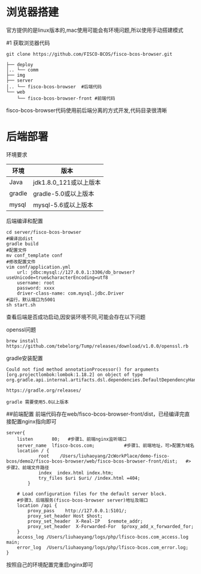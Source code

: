 # 浏览器搭建
官方提供的是linux版本的,mac使用可能会有环境问题,所以使用手动搭建模式

#1 获取浏览器代码
```
git clone https://github.com/FISCO-BCOS/fisco-bcos-browser.git

├── deploy
│.. └── comm
├── img
├── server
│.. └── fisco-bcos-browser  #后端代码
└── web
    └── fisco-bcos-browser-front #前端代码

```
fisco-bcos-browser代码使用前后端分离的方式开发,代码目录很清晰

# 后端部署

环境要求

| 环境 | 版本|
| -- | -- |
| Java |jdk1.8.0_121或以上版本 |
| gradle | gradle-5.0或以上版本 |
| mysql | mysql-5.6或以上版本 |


后端编译和配置
```
cd server/fisco-bcos-browser
#编译出dist
gradle build
#配置文件
mv conf_template conf
#修改配置文件
vim conf/application.yml
    url: jdbc:mysql://127.0.0.1:3306/db_browser?useUnicode=true&characterEncoding=utf8
    username: root
    password: xxxx
    driver-class-name: com.mysql.jdbc.Driver
#运行，默认端口为5001
sh start.sh

```
查看后端是否成功启动,因安装环境不同,可能会存在以下问题

 openssl问题
```
brew install https://github.com/tebelorg/Tump/releases/download/v1.0.0/openssl.rb
```
gradle安装配置
```
Could not find method annotationProcessor() for arguments [org.projectlombok:lombok:1.18.2] on object of type org.gradle.api.internal.artifacts.dsl.dependencies.DefaultDependencyHandler.

https://gradle.org/releases/

gradle 需要使用5.0以上版本
```
##前端配置
前端代码存在web/fisco-bcos-browser-front/dist，已经编译完直接配置nginx指向即可
```
server{
    listen       80;   #步骤1、前端nginx监听端口
    server_name  lfisco-bcos.com;           #步骤1、前端地址，可>配置为域名
    location / {
            root    /Users/liuhaoyang/2cWorkPlace/demo-fisco-bcos/demo2/fisco-bcos-browser/web/fisco-bcos-browser-front/dist;   #>步骤2、前端文件路径
            index  index.html index.htm;
            try_files $uri $uri/ /index.html =404;
        }

    # Load configuration files for the default server block.
    #步骤3、后端服务(fisco-bcos-browser server)地址及端口
    location /api {
        proxy_pass    http://127.0.0.1:5101/;
        proxy_set_header Host $host;
        proxy_set_header  X-Real-IP   $remote_addr;
        proxy_set_header  X-Forwarded-For  $proxy_add_x_forwarded_for;
    }
    access_log /Users/liuhaoyang/logs/php/lfisco-bcos.com_access.log  main;
    error_log  /Users/liuhaoyang/logs/php/lfisco-bcos.com_error.log;
}
```
按照自己的环境配置完重启nginx即可


